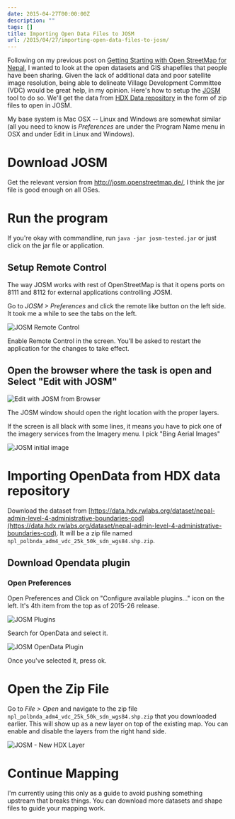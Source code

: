 ```yaml
---
date: 2015-04-27T00:00:00Z
description: ""
tags: []
title: Importing Open Data Files to JOSM
url: /2015/04/27/importing-open-data-files-to-josm/
---
```




Following on my previous post on [Getting Starting with Open StreetMap for Nepal](http://nextdoorhacker.com/2015/04/26/getting-started-with-open-streetmap-for-nepal), I wanted to look at the open datasets and GIS shapefiles that people have been sharing. Given the lack of additional data and poor satellite image resolution, being able to delineate Village Development Committee (VDC) would be great help, in my opinion. Here's how to setup the [JOSM](http://josm.openstreetmap.de) tool to do so. We'll get the data from [HDX Data repository](https://data.hdx.rwlabs.org/nepal-earthquake) in the form of zip files to open in JOSM.

My base system is Mac OSX -- Linux and Windows are somewhat similar (all you need to know is _Preferences_ are under the Program Name menu in OSX and under Edit in Linux and Windows).

# Download JOSM

Get the relevant version from http://josm.openstreetmap.de/, I think the jar file is good enough on all OSes.

# Run the program

If you're okay with commandline, run `java -jar josm-tested.jar` or just click on the jar file or application.

## Setup Remote Control

The way JOSM works with rest of OpenStreetMap is that it opens ports on 8111 and 8112 for external applications controlling JOSM.

Go to _JOSM > Preferences_ and click the remote like button on the left side. It took me a while to see the tabs on the left.

![JOSM Remote Control](/assets/images/nepal/osm-josm-remotecontrol.png)

Enable Remote Control in the screen. You'll be asked to restart the application for the changes to take effect.

## Open the browser where the task is open and Select "Edit with JOSM"

![Edit with JOSM from Browser](/assets/images/nepal/osm-josm-browser.png)

The JOSM window should open the right location with the proper layers.

If the screen is all black with some lines, it means you have to pick one of the imagery services from the Imagery menu. I pick "Bing Aerial Images"

![JOSM initial image](/assets/images/nepal/osm-josm-screen.png)

# Importing OpenData from HDX data repository

Download the dataset from [https://data.hdx.rwlabs.org/dataset/nepal-admin-level-4-administrative-boundaries-cod](https://data.hdx.rwlabs.org/dataset/nepal-admin-level-4-administrative-boundaries-cod). It will be a zip file named `npl_polbnda_adm4_vdc_25k_50k_sdn_wgs84.shp.zip`.

## Download Opendata plugin

### Open Preferences

Open Preferences and Click on "Configure available plugins..." icon on the left. It's 4th item from the top as of 2015-26 release.

![JOSM Plugins](/assets/images/nepal/osm-josm-plugins.png)

Search for OpenData and select it.

![JOSM OpenData Plugin](/assets/images/nepal/osm-josm-plugins-opendata.png)

Once you've selected it, press ok.

# Open the Zip File

Go to _File > Open_ and navigate to the zip file `npl_polbnda_adm4_vdc_25k_50k_sdn_wgs84.shp.zip` that you downloaded earlier. This will show up as a new layer on top of the existing map. You can enable and disable the layers from the right hand side.

![JOSM - New HDX Layer](/assets/images/nepal/osm-josm-hdx-layer.png)

# Continue Mapping

I'm currently using this only as a guide to avoid pushing something upstream that breaks things. You can download more datasets and shape files to guide your mapping work.
